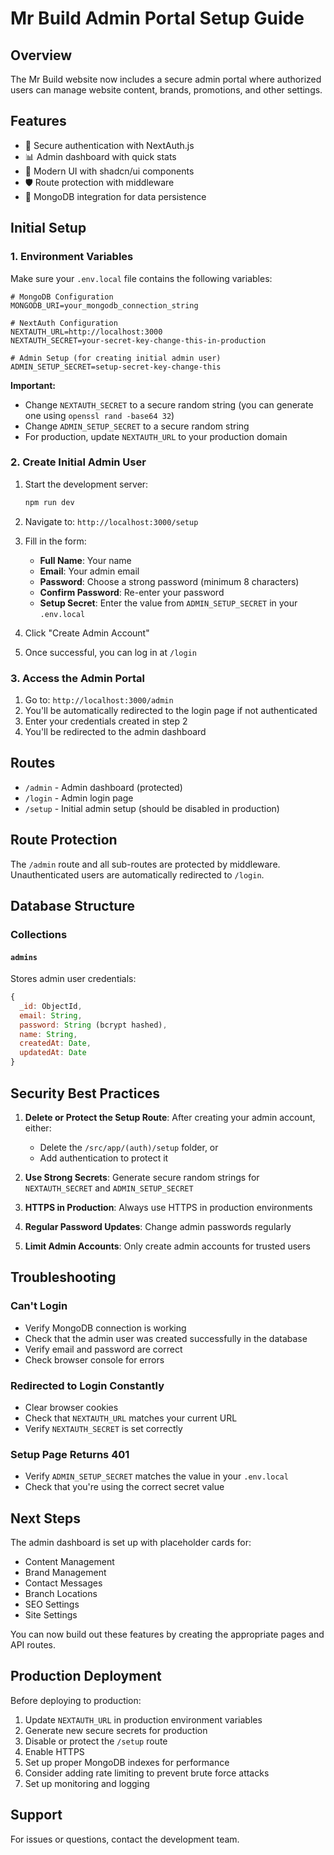# Mr Build Admin Portal Setup Guide

## Overview

The Mr Build website now includes a secure admin portal where authorized users can manage website content, brands, promotions, and other settings.

## Features

- 🔐 Secure authentication with NextAuth.js
- 📊 Admin dashboard with quick stats
- 🎨 Modern UI with shadcn/ui components
- 🛡️ Route protection with middleware
- 💾 MongoDB integration for data persistence

## Initial Setup

### 1. Environment Variables

Make sure your `.env.local` file contains the following variables:

```env
# MongoDB Configuration
MONGODB_URI=your_mongodb_connection_string

# NextAuth Configuration
NEXTAUTH_URL=http://localhost:3000
NEXTAUTH_SECRET=your-secret-key-change-this-in-production

# Admin Setup (for creating initial admin user)
ADMIN_SETUP_SECRET=setup-secret-key-change-this
```

**Important:**

- Change `NEXTAUTH_SECRET` to a secure random string (you can generate one using `openssl rand -base64 32`)
- Change `ADMIN_SETUP_SECRET` to a secure random string
- For production, update `NEXTAUTH_URL` to your production domain

### 2. Create Initial Admin User

1. Start the development server:

   ```bash
   npm run dev
   ```

2. Navigate to: `http://localhost:3000/setup`

3. Fill in the form:

   - **Full Name**: Your name
   - **Email**: Your admin email
   - **Password**: Choose a strong password (minimum 8 characters)
   - **Confirm Password**: Re-enter your password
   - **Setup Secret**: Enter the value from `ADMIN_SETUP_SECRET` in your `.env.local`

4. Click "Create Admin Account"

5. Once successful, you can log in at `/login`

### 3. Access the Admin Portal

1. Go to: `http://localhost:3000/admin`
2. You'll be automatically redirected to the login page if not authenticated
3. Enter your credentials created in step 2
4. You'll be redirected to the admin dashboard

## Routes

- `/admin` - Admin dashboard (protected)
- `/login` - Admin login page
- `/setup` - Initial admin setup (should be disabled in production)

## Route Protection

The `/admin` route and all sub-routes are protected by middleware. Unauthenticated users are automatically redirected to `/login`.

## Database Structure

### Collections

#### `admins`

Stores admin user credentials:

```javascript
{
  _id: ObjectId,
  email: String,
  password: String (bcrypt hashed),
  name: String,
  createdAt: Date,
  updatedAt: Date
}
```

## Security Best Practices

1. **Delete or Protect the Setup Route**: After creating your admin account, either:

   - Delete the `/src/app/(auth)/setup` folder, or
   - Add authentication to protect it

2. **Use Strong Secrets**: Generate secure random strings for `NEXTAUTH_SECRET` and `ADMIN_SETUP_SECRET`

3. **HTTPS in Production**: Always use HTTPS in production environments

4. **Regular Password Updates**: Change admin passwords regularly

5. **Limit Admin Accounts**: Only create admin accounts for trusted users

## Troubleshooting

### Can't Login

- Verify MongoDB connection is working
- Check that the admin user was created successfully in the database
- Verify email and password are correct
- Check browser console for errors

### Redirected to Login Constantly

- Clear browser cookies
- Check that `NEXTAUTH_URL` matches your current URL
- Verify `NEXTAUTH_SECRET` is set correctly

### Setup Page Returns 401

- Verify `ADMIN_SETUP_SECRET` matches the value in your `.env.local`
- Check that you're using the correct secret value

## Next Steps

The admin dashboard is set up with placeholder cards for:

- Content Management
- Brand Management
- Contact Messages
- Branch Locations
- SEO Settings
- Site Settings

You can now build out these features by creating the appropriate pages and API routes.

## Production Deployment

Before deploying to production:

1. Update `NEXTAUTH_URL` in production environment variables
2. Generate new secure secrets for production
3. Disable or protect the `/setup` route
4. Enable HTTPS
5. Set up proper MongoDB indexes for performance
6. Consider adding rate limiting to prevent brute force attacks
7. Set up monitoring and logging

## Support

For issues or questions, contact the development team.
